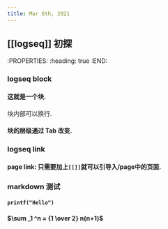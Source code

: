 ```yaml
---
title: Mar 6th, 2021
---
```


## [[logseq]] 初探
:PROPERTIES:
:heading: true
:END:
### logseq block
#### 这就是一个块.
块内部可以换行.
#### 块的层级通过 Tab 改变.
### logseq link
#### page link: 只需要加上`[[]]`就可以引导入/page中的页面.
####
### markdown 测试
#### `printf("Hello")`
#### $\sum _1 ^n = {1 \over 2} n(n+1)$
